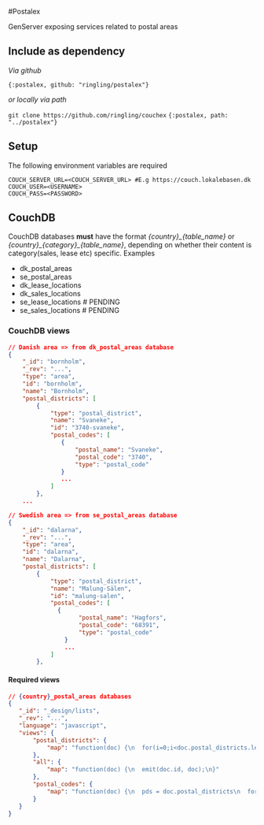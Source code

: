 #Postalex

GenServer exposing services related to postal areas


## Include as dependency
_Via github_

`{:postalex, github: "ringling/postalex"}`

_or locally via path_


`git clone https://github.com/ringling/couchex`
`{:postalex, path: "../postalex"}`

## Setup

The following environment variables are required
```
COUCH_SERVER_URL=<COUCH_SERVER_URL> #E.g https://couch.lokalebasen.dk
COUCH_USER=<USERNAME>
COUCH_PASS=<PASSWORD>
```

## CouchDB

CouchDB databases __must__ have the format *{country}\_{table_name}* or *{country}\_{category}\_{table_name}*, depending on whether their content is category(sales, lease etc) specific. Examples


* dk_postal_areas
* se_postal_areas
* dk_lease_locations
* dk_sales_locations
* se_lease_locations # PENDING
* se_sales_locations # PENDING

### CouchDB views


```json
// Danish area => from dk_postal_areas database
{
	"_id": "bornholm",
	"_rev": "...",
	"type": "area",
	"id": "bornholm",
	"name": "Bornholm",
	"postal_districts": [
		{
			"type": "postal_district",
			"name": "Svaneke",
			"id": "3740-svaneke",
			"postal_codes": [
			   {
			       "postal_name": "Svaneke",
			       "postal_code": "3740",
			       "type": "postal_code"
			   }
			   ...
			]
		},
	...

```

```json
// Swedish area => from se_postal_areas database
{
	"_id": "dalarna",
	"_rev": "...",
	"type": "area",
	"id": "dalarna",
	"name": "Dalarna",
	"postal_districts": [
		{
			"type": "postal_district",
			"name": "Malung-Sälen",
			"id": "malung-salen",
			"postal_codes": [
			  {
					"postal_name": "Hagfors",
					"postal_code": "68391",
					"type": "postal_code"
				}
				...
			]
		},
```

#### Required views

```json
// {country}_postal_areas databases
{
   "_id": "_design/lists",
   "_rev": "...",
   "language": "javascript",
   "views": {
       "postal_districts": {
           "map": "function(doc) {\n  for(i=0;i<doc.postal_districts.length;i++){\n    pd = doc.postal_districts[i]\n    emit(pd.id, pd);\n  }\n}"
       },
       "all": {
           "map": "function(doc) {\n  emit(doc.id, doc);\n}"
       },
       "postal_codes": {
           "map": "function(doc) {\n  pds = doc.postal_districts\n  for(i=0;i<pds.length;i++){\n    pcs = pds[i].postal_codes\n    for(j=0;j<pcs.length;j++){\n      emit(pcs[j].postal_code, pcs[j]);\n    }\n  }\n}"
       }
   }
}
```
